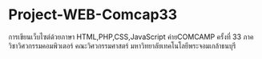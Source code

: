 # Project-WEB-Comcap33
การเขียนเว็บไซต์ด้วยภาษา HTML,PHP,CSS,JavaScript ค่ายCOMCAMP ครั้งที่ 33 ภาควิชาวิศวกรรมคอมพิวเตอร์ คณะวิศวกรรมศาสตร์ มหาวิทยาลัยเทคโนโลยีพระจอมเกล้าธนบุรี
